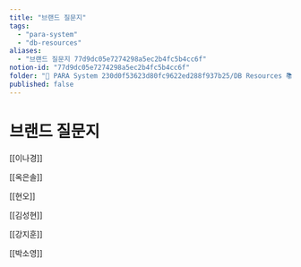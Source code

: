 ```yaml
---
title: "브랜드 질문지"
tags:
  - "para-system"
  - "db-resources"
aliases:
  - "브랜드 질문지 77d9dc05e7274298a5ec2b4fc5b4cc6f"
notion-id: "77d9dc05e7274298a5ec2b4fc5b4cc6f"
folder: "🚀 PARA System 230d0f53623d80fc9622ed288f937b25/DB Resources 📚 230d0f53623d81c88513e5dd43d84c47/음워크숍 538c54d853e2488e83fd3053d148677c"
published: false
---
```


# 브랜드 질문지

[[이나경]]

[[옥은솔]]

[[현오]]

[[김성현]]

[[강지훈]]

[[박소영]]

